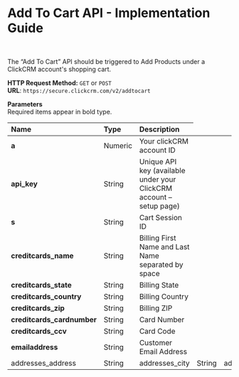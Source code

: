 <h1>Add To Cart API - Implementation Guide</h1><br>
<p>The “Add To Cart” API should be triggered to Add Products under a ClickCRM account's shopping cart.</p>
<p><strong>HTTP Request Method:</strong> <code>GET</code> or <code>POST</code><br>
<strong>URL</strong>: <code>https://secure.clickcrm.com/v2/addtocart</code><br></p>
<p><strong>Parameters</strong><br>
Required items appear in bold type.</p>
<table>
<thead>
<tr>
<th align="left">Name</th>
<th align="left">Type</th>
<th align="left">Description</th>
</tr>
</thead>
<tbody>
<tr>
<td align="left"><strong>a<strong></td>
<td align="left">Numeric</td>
<td align="left">Your clickCRM account ID</td>
</tr>
<tr>
<td align="left"><strong>api_key</strong></td>
<td align="left">String</td>
<td align="left">Unique API key (available under your ClickCRM account – setup page)</td>
</tr>
<tr>
<td align="left"><strong>s</strong></td>
<td align="left">String</td>
<td align="left">Cart Session ID</td>
</tr>
<tr>
<td align="left"><strong>creditcards_name</strong></td>
<td align="left">String</td>
<td align="left">Billing  First Name and Last Name separated by space</td>
</tr>
<tr>
<td align="left"><strong>creditcards_state</strong></td>
<td align="left">String</td>
<td align="left">Billing  State</td>
</tr>  
<tr>
<td align="left"><strong>creditcards_country</strong></td>
<td align="left">String</td>
<td align="left">Billing  Country</td>
</tr>  
<tr>
<td align="left"><strong>creditcards_zip</strong></td>
<td align="left">String</td>
<td align="left">Billing  ZIP</td>
</tr>
<tr>
<td align="left"><strong>creditcards_cardnumber</strong></td>
<td align="left">String</td>
<td align="left">Card Number</td>
</tr>      
<tr>
<td align="left"><strong>creditcards_ccv</strong></td>
<td align="left">String</td>
<td align="left">Card Code</td>
</tr>      
<tr>
<td align="left"><strong>emailaddress</strong></td>
<td align="left">String</td>
<td align="left">Customer Email Address</td>
</tr>
<tr>
<td align="left">addresses_address</td>
<td align="left">String</td>
<td align="left>Shipping address</td>
</tr>  
<tr>
<td align="left">addresses_city</td>
<td align="left">String</td>
<td align="left>Shipping address city</td>
</tr>  
<tr>
<td align="left">addresses_zip</td>
<td align="left">String</td>
<td align="left>Shipping address ZIP Code</td>
</tr>
<tr>
<td align="left">addresses_country</td>
<td align="left">String</td>
<td align="left>Shipping address Country</td>
</tr>                     
</tbody>
</table>
<br>
<p><strong>Example</strong></p>
<p><code>http://secure.clickcrm.com/v2/docheckout?a=2390&api_key=Your_API_KEY&s=sessid2019073108222750853497d0d87d6f823bcd70d7eb4a26146a8fab&creditcards_name=FirstName LastName&creditcards_state=Maramures&emailaddress=test.test+12@softwareprojects.com&creditcards_country=Romania&creditcards_zip=1234&creditcards_cardnumber=4583286917384859&creditcards_ccv=3455&addresses_address=adresa shipping&addresses_city=oras&addresses_zip=zip&addresses_country=Romania&creditcards_address=Enescu 5</code><br>
  
<p>Note: The API should be called after the items have been placed in the cart.</p>
